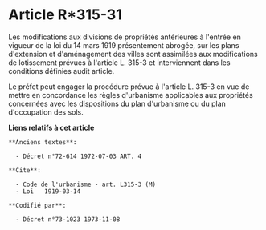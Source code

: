 # Article R*315-31

Les modifications aux divisions de propriétés antérieures à l'entrée en vigueur de la loi du 14 mars 1919 présentement
abrogée, sur les plans d'extension et d'aménagement des villes sont assimilées aux modifications de lotissement prévues à
l'article L. 315-3 et interviennent dans les conditions définies audit article.

Le préfet peut engager la procédure prévue à l'article L. 315-3 en vue de mettre en concordance les règles d'urbanisme
applicables aux propriétés concernées avec les dispositions du plan d'urbanisme ou du plan d'occupation des sols.

**Liens relatifs à cet article**

	**Anciens textes**:

	  - Décret n°72-614 1972-07-03 ART. 4

	**Cite**:

	  - Code de l'urbanisme - art. L315-3 (M)
	  - Loi   1919-03-14

	**Codifié par**:

	  - Décret n°73-1023 1973-11-08
